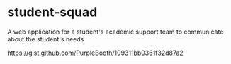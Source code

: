 # student-squad
A web application for a student's academic support team to communicate about the student's needs

https://gist.github.com/PurpleBooth/109311bb0361f32d87a2
